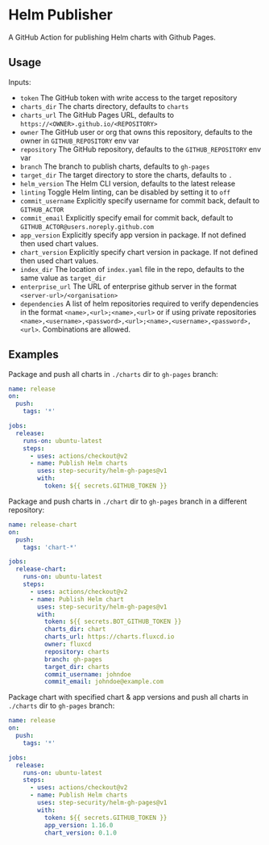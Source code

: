 # Helm Publisher

A GitHub Action for publishing Helm charts with Github Pages.

## Usage

Inputs:
* `token` The GitHub token with write access to the target repository
* `charts_dir` The charts directory, defaults to `charts`
* `charts_url` The GitHub Pages URL, defaults to `https://<OWNER>.github.io/<REPOSITORY>`
* `owner` The GitHub user or org that owns this repository, defaults to the owner in `GITHUB_REPOSITORY` env var
* `repository` The GitHub repository, defaults to the `GITHUB_REPOSITORY` env var
* `branch` The branch to publish charts, defaults to `gh-pages`
* `target_dir` The target directory to store the charts, defaults to `.`
* `helm_version` The Helm CLI version, defaults to the latest release
* `linting` Toggle Helm linting, can be disabled by setting it to `off`
* `commit_username` Explicitly specify username for commit back, default to `GITHUB_ACTOR`
* `commit_email` Explicitly specify email for commit back, default to `GITHUB_ACTOR@users.noreply.github.com`
* `app_version` Explicitly specify app version in package. If not defined then used chart values.
* `chart_version` Explicitly specify chart version in package. If not defined then used chart values.
* `index_dir` The location of `index.yaml` file in the repo, defaults to the same value as `target_dir`
* `enterprise_url` The URL of enterprise github server in the format `<server-url>/<organisation>`
* `dependencies` A list of helm repositories required to verify dependencies in the format `<name>,<url>;<name>,<url>` or if using private repositories `<name>,<username>,<password>,<url>;<name>,<username>,<password>,<url>`. Combinations are allowed.

## Examples

Package and push all charts in `./charts` dir to `gh-pages` branch:

```yaml
name: release
on:
  push:
    tags: '*'

jobs:
  release:
    runs-on: ubuntu-latest
    steps:
      - uses: actions/checkout@v2
      - name: Publish Helm charts
        uses: step-security/helm-gh-pages@v1
        with:
          token: ${{ secrets.GITHUB_TOKEN }}
```

Package and push charts in `./chart` dir to `gh-pages` branch in a different repository:

```yaml
name: release-chart
on:
  push:
    tags: 'chart-*'

jobs:
  release-chart:
    runs-on: ubuntu-latest
    steps:
      - uses: actions/checkout@v2
      - name: Publish Helm chart
        uses: step-security/helm-gh-pages@v1
        with:
          token: ${{ secrets.BOT_GITHUB_TOKEN }}
          charts_dir: chart
          charts_url: https://charts.fluxcd.io
          owner: fluxcd
          repository: charts
          branch: gh-pages
          target_dir: charts
          commit_username: johndoe
          commit_email: johndoe@example.com
```
Package chart with specified chart & app versions and push all charts in `./charts` dir to `gh-pages` branch:
```yaml
name: release
on:
  push:
    tags: '*'

jobs:
  release:
    runs-on: ubuntu-latest
    steps:
      - uses: actions/checkout@v2
      - name: Publish Helm charts
        uses: step-security/helm-gh-pages@v1
        with:
          token: ${{ secrets.GITHUB_TOKEN }}
          app_version: 1.16.0
          chart_version: 0.1.0
```

